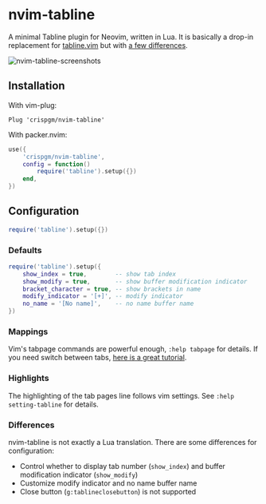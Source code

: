 # nvim-tabline

A minimal Tabline plugin for Neovim, written in Lua.
It is basically a drop-in replacement for [tabline.vim](https://github.com/mkitt/tabline.vim) but with [a few differences](#Differences).

![nvim-tabline-screenshots](screenshots/nvim-tabline.png)

## Installation

With vim-plug:

```viml
Plug 'crispgm/nvim-tabline'
```

With packer.nvim:

```lua
use({
    'crispgm/nvim-tabline',
    config = function()
        require('tabline').setup({})
    end,
})
```

## Configuration

```lua
require('tabline').setup({})
```

### Defaults

```lua
require('tabline').setup({
    show_index = true,        -- show tab index
    show_modify = true,       -- show buffer modification indicator
    bracket_character = true, -- show brackets in name
    modify_indicator = '[+]', -- modify indicator
    no_name = '[No name]',    -- no name buffer name
})
```

### Mappings

Vim's tabpage commands are powerful enough, `:help tabpage` for details.
If you need switch between tabs, [here is a great tutorial](https://superuser.com/questions/410982/in-vim-how-can-i-quickly-switch-between-tabs).

### Highlights

The highlighting of the tab pages line follows vim settings. See `:help setting-tabline` for details.

### Differences

nvim-tabline is not exactly a Lua translation. There are some differences for configuration:

- Control whether to display tab number (`show_index`) and buffer modification indicator (`show_modify`)
- Customize modify indicator and no name buffer name
- Close button (`g:tablineclosebutton`) is not supported
